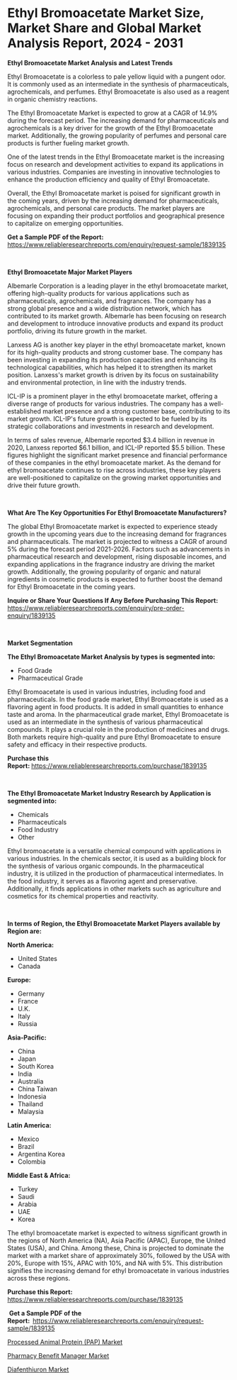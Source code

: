 <p><h1>Ethyl Bromoacetate Market Size, Market Share and Global Market Analysis Report, 2024 - 2031</h1></p><p><strong>Ethyl Bromoacetate Market Analysis and Latest Trends</strong></p>
<p><p>Ethyl Bromoacetate is a colorless to pale yellow liquid with a pungent odor. It is commonly used as an intermediate in the synthesis of pharmaceuticals, agrochemicals, and perfumes. Ethyl Bromoacetate is also used as a reagent in organic chemistry reactions.</p><p>The Ethyl Bromoacetate Market is expected to grow at a CAGR of 14.9% during the forecast period. The increasing demand for pharmaceuticals and agrochemicals is a key driver for the growth of the Ethyl Bromoacetate market. Additionally, the growing popularity of perfumes and personal care products is further fueling market growth.</p><p>One of the latest trends in the Ethyl Bromoacetate market is the increasing focus on research and development activities to expand its applications in various industries. Companies are investing in innovative technologies to enhance the production efficiency and quality of Ethyl Bromoacetate.</p><p>Overall, the Ethyl Bromoacetate market is poised for significant growth in the coming years, driven by the increasing demand for pharmaceuticals, agrochemicals, and personal care products. The market players are focusing on expanding their product portfolios and geographical presence to capitalize on emerging opportunities.</p></p>
<p><strong>Get a Sample PDF of the Report:&nbsp;</strong> <a href="https://www.reliableresearchreports.com/enquiry/request-sample/1839135">https://www.reliableresearchreports.com/enquiry/request-sample/1839135</a></p>
<p>&nbsp;</p>
<p><strong>Ethyl Bromoacetate Major Market Players</strong></p>
<p><p>Albemarle Corporation is a leading player in the ethyl bromoacetate market, offering high-quality products for various applications such as pharmaceuticals, agrochemicals, and fragrances. The company has a strong global presence and a wide distribution network, which has contributed to its market growth. Albemarle has been focusing on research and development to introduce innovative products and expand its product portfolio, driving its future growth in the market.</p><p>Lanxess AG is another key player in the ethyl bromoacetate market, known for its high-quality products and strong customer base. The company has been investing in expanding its production capacities and enhancing its technological capabilities, which has helped it to strengthen its market position. Lanxess's market growth is driven by its focus on sustainability and environmental protection, in line with the industry trends.</p><p>ICL-IP is a prominent player in the ethyl bromoacetate market, offering a diverse range of products for various industries. The company has a well-established market presence and a strong customer base, contributing to its market growth. ICL-IP's future growth is expected to be fueled by its strategic collaborations and investments in research and development.</p><p>In terms of sales revenue, Albemarle reported $3.4 billion in revenue in 2020, Lanxess reported $6.1 billion, and ICL-IP reported $5.5 billion. These figures highlight the significant market presence and financial performance of these companies in the ethyl bromoacetate market. As the demand for ethyl bromoacetate continues to rise across industries, these key players are well-positioned to capitalize on the growing market opportunities and drive their future growth.</p></p>
<p>&nbsp;</p>
<p><strong>What Are The Key Opportunities For Ethyl Bromoacetate Manufacturers?</strong></p>
<p><p>The global Ethyl Bromoacetate market is expected to experience steady growth in the upcoming years due to the increasing demand for fragrances and pharmaceuticals. The market is projected to witness a CAGR of around 5% during the forecast period 2021-2026. Factors such as advancements in pharmaceutical research and development, rising disposable incomes, and expanding applications in the fragrance industry are driving the market growth. Additionally, the growing popularity of organic and natural ingredients in cosmetic products is expected to further boost the demand for Ethyl Bromoacetate in the coming years.</p></p>
<p><strong>Inquire or Share Your Questions If Any Before Purchasing This Report:</strong> <a href="https://www.reliableresearchreports.com/enquiry/pre-order-enquiry/1839135">https://www.reliableresearchreports.com/enquiry/pre-order-enquiry/1839135</a></p>
<p>&nbsp;</p>
<p><strong>Market Segmentation</strong></p>
<p><strong>The Ethyl Bromoacetate Market Analysis by types is segmented into:</strong></p>
<p><ul><li>Food Grade</li><li>Pharmaceutical Grade</li></ul></p>
<p><p>Ethyl Bromoacetate is used in various industries, including food and pharmaceuticals. In the food grade market, Ethyl Bromoacetate is used as a flavoring agent in food products. It is added in small quantities to enhance taste and aroma. In the pharmaceutical grade market, Ethyl Bromoacetate is used as an intermediate in the synthesis of various pharmaceutical compounds. It plays a crucial role in the production of medicines and drugs. Both markets require high-quality and pure Ethyl Bromoacetate to ensure safety and efficacy in their respective products.</p></p>
<p><strong>Purchase this Report:&nbsp;</strong><a href="https://www.reliableresearchreports.com/purchase/1839135">https://www.reliableresearchreports.com/purchase/1839135</a></p>
<p>&nbsp;</p>
<p><strong>The Ethyl Bromoacetate Market Industry Research by Application is segmented into:</strong></p>
<p><ul><li>Chemicals</li><li>Pharmaceuticals</li><li>Food Industry</li><li>Other</li></ul></p>
<p><p>Ethyl bromoacetate is a versatile chemical compound with applications in various industries. In the chemicals sector, it is used as a building block for the synthesis of various organic compounds. In the pharmaceutical industry, it is utilized in the production of pharmaceutical intermediates. In the food industry, it serves as a flavoring agent and preservative. Additionally, it finds applications in other markets such as agriculture and cosmetics for its chemical properties and reactivity.</p></p>
<p>&nbsp;</p>
<p><strong>In terms of Region, the Ethyl Bromoacetate Market Players available by Region are:</strong></p>
<p>
    <p> <strong> North America: </strong>
        <ul>
            <li>United States</li>
            <li>Canada</li>
        </ul>
        </p> 
    <p> <strong> Europe: </strong>
        <ul>
            <li>Germany</li>
            <li>France</li>
            <li>U.K.</li>
            <li>Italy</li>
            <li>Russia</li>
        </ul>
        </p> 
    <p> <strong> Asia-Pacific: </strong>
        <ul>
            <li>China</li>
            <li>Japan</li>
            <li>South Korea</li>
            <li>India</li>
            <li>Australia</li>
            <li>China Taiwan</li>
            <li>Indonesia</li>
            <li>Thailand</li>
            <li>Malaysia</li>
        </ul>
        </p> 
    <p> <strong> Latin America: </strong>
        <ul>
            <li>Mexico</li>
            <li>Brazil</li>
            <li>Argentina Korea</li>
            <li>Colombia</li>
        </ul>
        </p> 
    <p> <strong> Middle East & Africa: </strong>
        <ul>
            <li>Turkey</li>
            <li>Saudi</li>
            <li>Arabia</li>
            <li>UAE</li>
            <li>Korea</li>
        </ul>
    </p>
    </p>
<p><p>The ethyl bromoacetate market is expected to witness significant growth in the regions of North America (NA), Asia Pacific (APAC), Europe, the United States (USA), and China. Among these, China is projected to dominate the market with a market share of approximately 30%, followed by the USA with 20%, Europe with 15%, APAC with 10%, and NA with 5%. This distribution signifies the increasing demand for ethyl bromoacetate in various industries across these regions.</p></p>
<p><strong>Purchase this Report: </strong><a href="https://www.reliableresearchreports.com/purchase/1839135">https://www.reliableresearchreports.com/purchase/1839135</a></p>
<p>&nbsp;<strong>Get a Sample PDF of the Report:&nbsp;&nbsp;</strong><a href="https://www.reliableresearchreports.com/enquiry/request-sample/1839135">https://www.reliableresearchreports.com/enquiry/request-sample/1839135</a></p>
<p><strong></strong></p>
<p><p><a href="https://view.publitas.com/reportprime-1/processed-animal-protein-pap-market-size-growth-and-forecast-from-2024-2031/">Processed Animal Protein (PAP) Market</a></p><p><a href="https://view.publitas.com/reportprime-1/pharmacy-benefit-manager-market-size-and-examines-its-market-scope-with-a-primary-focus-on-growth-opportunities-and-forecasted-trends-spanning-from-2024-to-2031/">Pharmacy Benefit Manager Market</a></p><p><a href="https://github.com/nancykennedykellievqfqt2/Market-Research-Report-List-1/blob/main/diafenthiuron-market.md">Diafenthiuron Market</a></p></p>